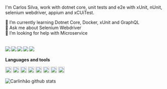 
I'm Carlos Silva, work with dotnet core, unit tests and e2e with xUnit, nUnit, selenium webdriver, appium and xCUiTest.

🌱 I’m currently learning Dotnet Core, Docker, xUnit and GraphQL<br/>
💬 Ask me about Selenium Webdriver<br/>
🤔 I’m looking for help with Microservice
<br/>
<br/>
<br/>
[<img align="left" src="https://img.shields.io/badge/twitter-%231DA1F2.svg?&style=for-the-badge&logo=twitter&logoColor=white" />](https://twitter.com/)
[<img align="left" src="https://img.shields.io/badge/medium-%2312100E.svg?&style=for-the-badge&logo=medium&logoColor=white" />](https://medium.com/@carsilva.ti)
[<img align="left" src="https://img.shields.io/badge/linkedin-%230077B5.svg?&style=for-the-badge&logo=linkedin&logoColor=white" />](https://www.linkedin.com/in/carsilva/)[<img align="left" src ="https://img.shields.io/badge/instagram-%23E4405F.svg?&style=for-the-badge&logo=instagram&logoColor=white" />](https://www.instagram.com/takkar_carlos/)[<img align="left" src ="https://img.shields.io/badge/facebook-%231877F2.svg?&style=for-the-badge&logo=facebook&logoColor=white" />](https://www.facebook.com/)
<br/>
<br/>
**Languages and tools**
<p align="left"><img src="https://devicons.github.io/devicon/devicon.git/icons/angularjs/angularjs-original.svg" alt="angularjs" width="20" height="20"/> <img src="https://devicons.github.io/devicon/devicon.git/icons/bootstrap/bootstrap-plain.svg" alt="bootstrap" width="20" height="20"/> <img src="https://devicons.github.io/devicon/devicon.git/icons/csharp/csharp-original.svg" alt="csharp" width="20" height="20"/> <img src="https://devicons.github.io/devicon/devicon.git/icons/docker/docker-original-wordmark.svg" alt="docker" width="20" height="20"/> <img src="https://devicons.github.io/devicon/devicon.git/icons/dot-net/dot-net-original-wordmark.svg" alt="dotnet" width="20" height="20"/> <img src="https://devicons.github.io/devicon/devicon.git/icons/html5/html5-original-wordmark.svg" alt="html5" width="20" height="20"/> <img src="https://devicons.github.io/devicon/devicon.git/icons/java/java-original-wordmark.svg" alt="java" width="20" height="20"/> <img src="https://devicons.github.io/devicon/devicon.git/icons/linux/linux-original.svg" alt="linux" width="20" height="20"/></p>

![Carlinhão github stats](https://github-readme-stats.vercel.app/api?username=Carlinhao&show_icons=true&theme=tokyonight)
